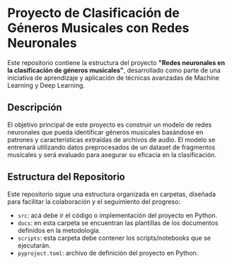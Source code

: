 
# Proyecto de Clasificación de Géneros Musicales con Redes Neuronales

Este repositorio contiene la estructura del proyecto **"Redes neuronales en la clasificación de géneros musicales"**, desarrollado como parte de una iniciativa de aprendizaje y aplicación de técnicas avanzadas de Machine Learning y Deep Learning.

## Descripción

El objetivo principal de este proyecto es construir un modelo de redes neuronales que pueda identificar géneros musicales basándose en patrones y características extraídas de archivos de audio. El modelo se entrenará utilizando datos preprocesados de un dataset de fragmentos musicales y será evaluado para asegurar su eficacia en la clasificación.

## Estructura del Repositorio

Este repositorio sigue una estructura organizada en carpetas, diseñada para facilitar la colaboración y el seguimiento del progreso:


* `src`: acá debe ir el código o implementación del proyecto en Python.
* `docs`: en esta carpeta se encuentran las plantillas de los documentos definidos en la metodología.
* `scripts`: esta carpeta debe contener los scripts/notebooks que se ejecutarán.
* `pyproject.toml`: archivo de definición del proyecto en Python.
